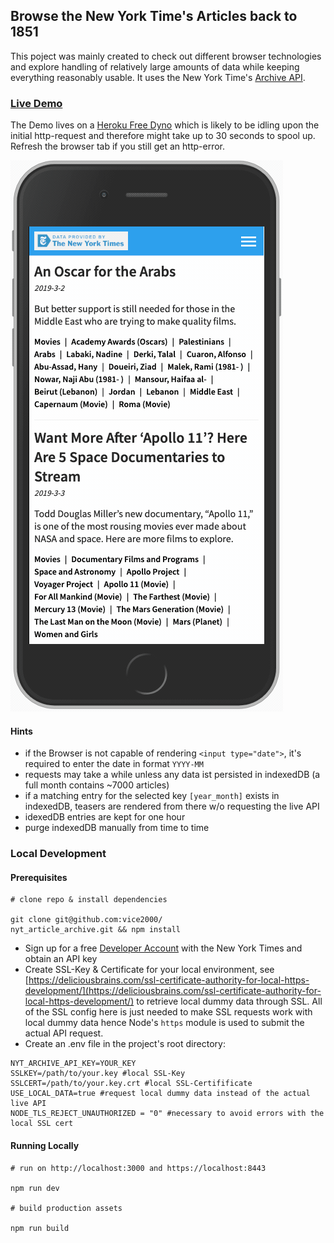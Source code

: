 ## Browse the New York Time's Articles back to 1851
This poject was mainly created to check out different browser technologies and explore handling of relatively large amounts of data while keeping everything reasonably usable.
It uses the New York Time's [Archive API](https://developer.nytimes.com/docs/archive-product/1/overview).

### [Live Demo](https://desolate-reaches-55572.herokuapp.com/)
The Demo lives on a [Heroku Free Dyno](https://devcenter.heroku.com/articles/free-dyno-hours) which is likely to be idling upon the initial http-request and therefore might take up to 30 seconds to spool up. Refresh the browser tab if you still get an http-error.

![Iphone Demo](./screenshot.gif)

#### Hints

* if the Browser is not capable of rendering `<input type="date">`, it's required to enter the date in format `YYYY-MM` 
* requests may take a while unless any data ist persisted in indexedDB (a full month contains ~7000 articles)
* if a matching entry for the selected key `[year_month]` exists in indexedDB, teasers are rendered from there w/o requesting the live API
* idexedDB entries are kept for one hour
* purge indexedDB manually from time to time

### Local Development

#### Prerequisites
```
# clone repo & install dependencies

git clone git@github.com:vice2000/
nyt_article_archive.git && npm install
```

- Sign up for a free [Developer Account](https://developer.nytimes.com) with the New York Times and obtain an API key
- Create SSL-Key & Certificate for your local environment, see [https://deliciousbrains.com/ssl-certificate-authority-for-local-https-development/](https://deliciousbrains.com/ssl-certificate-authority-for-local-https-development/) to retrieve local dummy data through SSL. All of the SSL config here is just needed to make SSL requests work with local dummy data hence Node's `https` module is used to submit the actual API request.
- Create an .env file in the project's root directory:
```
NYT_ARCHIVE_API_KEY=YOUR_KEY
SSLKEY=/path/to/your.key #local SSL-Key
SSLCERT=/path/to/your.key.crt #local SSL-Certifificate
USE_LOCAL_DATA=true #request local dummy data instead of the actual live API
NODE_TLS_REJECT_UNAUTHORIZED = "0" #necessary to avoid errors with the local SSL cert
```
#### Running Locally

```
# run on http://localhost:3000 and https://localhost:8443

npm run dev

# build production assets

npm run build
```
